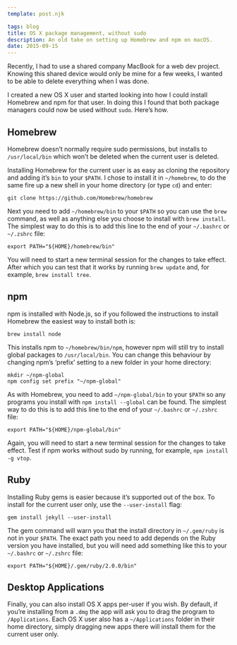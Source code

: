 ```yaml
---
template: post.njk

tags: blog
title: OS X package management, without sudo
description: An old take on setting up Homebrew and npm on macOS.
date: 2015-09-15
---
```


Recently, I had to use a shared company MacBook for a web dev project. Knowing this shared device would only be mine for a few weeks, I wanted to be able to delete everything when I was done.

I created a new OS X user and started looking into how I could install Homebrew and npm for that user. In doing this I found that both package managers could now be used without `sudo`. Here’s how.


## Homebrew

Homebrew doesn’t normally require sudo permissions, but installs to `/usr/local/bin` which won’t be deleted when the current user is deleted.

Installing Homebrew for the current user is as easy as cloning the repository and adding it’s `bin` to your `$PATH`. I chose to install it in `~/homebrew`, to do the same fire up a new shell in your home directory (or type `cd`) and enter:

```shell
git clone https://github.com/Homebrew/homebrew
```

Next you need to add `~/homebrew/bin` to your `$PATH` so you can use the `brew` command, as well as anything else you choose to install with `brew install`. The simplest way to do this is to add this line to the end of your `~/.bashrc` or `~/.zshrc` file:

```shell
export PATH="${HOME}/homebrew/bin"
```

You will need to start a new terminal session for the changes to take effect. After which you can test that it works by running `brew update` and, for example, `brew install tree`.


## npm

npm is installed with Node.js, so if you followed the instructions to install Homebrew the easiest way to install both is:

```shell
brew install node
```

This installs npm to `~/homebrew/bin/npm`, however npm will still try to install global packages to `/usr/local/bin`. You can change this behaviour by changing npm’s ‘prefix’ setting to a new folder in your home directory:

```shell
mkdir ~/npm-global
npm config set prefix "~/npm-global"
```

As with Homebrew, you need to add `~/npm-global/bin` to your `$PATH` so any programs you install with `npm install --global` can be found. The simplest way to do this is to add this line to the end of your `~/.bashrc` or `~/.zshrc` file:

```shell
export PATH="${HOME}/npm-global/bin"
```

Again, you will need to start a new terminal session for the changes to take effect. Test if npm works without sudo by running, for example, `npm install -g vtop`.


## Ruby

Installing Ruby gems is easier because it’s supported out of the box. To install for the current user only, use the `--user-install` flag:

```shell
gem install jekyll --user-install
```

The gem command will warn you that the install directory in `~/.gem/ruby` is not in your `$PATH`. The exact path you need to add depends on the Ruby version you have installed, but you will need add something like this to your `~/.bashrc` or `~/.zshrc` file:

```shell
export PATH="${HOME}/.gem/ruby/2.0.0/bin"
```

## Desktop Applications

Finally, you can also install OS X apps per-user if you wish. By default, if you’re installing from a `.dmg` the app will ask you to drag the program to `/Applications`. Each OS X user also has a `~/Applications` folder in their home directory, simply dragging new apps there will install them for the current user only.
